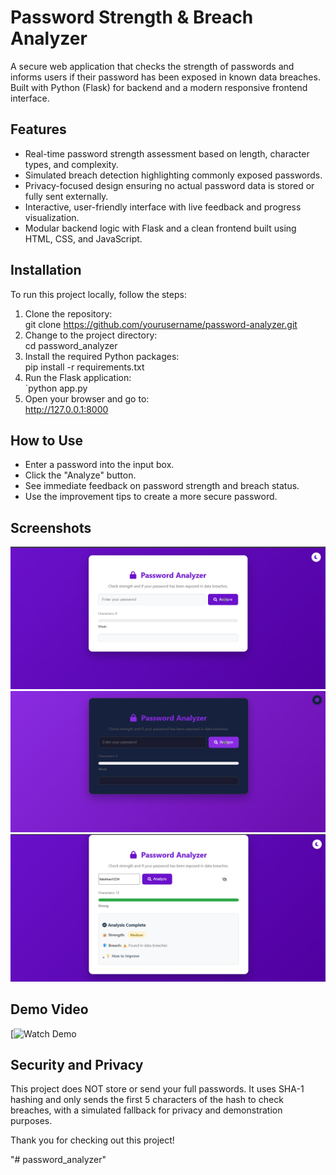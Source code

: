 #  Password Strength & Breach Analyzer

A secure web application that checks the strength of passwords and informs users if their password has been exposed in known data breaches. Built with Python (Flask) for backend and a modern responsive frontend interface.


##  Features

- Real-time password strength assessment based on length, character types, and complexity.
- Simulated breach detection highlighting commonly exposed passwords.
- Privacy-focused design ensuring no actual password data is stored or fully sent externally.
- Interactive, user-friendly interface with live feedback and progress visualization.
- Modular backend logic with Flask and a clean frontend built using HTML, CSS, and JavaScript.



##  Installation

To run this project locally, follow the steps:

1. Clone the repository:  
   git clone https://github.com/yourusername/password-analyzer.git
2. Change to the project directory:  
   cd password_analyzer
3. Install the required Python packages:  
   pip install -r requirements.txt
4. Run the Flask application:  
   `python app.py
5. Open your browser and go to:  
   http://127.0.0.1:8000


##  How to Use

- Enter a password into the input box.
- Click the "Analyze" button.
- See immediate feedback on password strength and breach status.
- Use the improvement tips to create a more secure password.



##  Screenshots

![Password Analyzer UI](screenshots/S1.png)  
![Password Analyzer UI](screenshots/S2.png) 
![Analysis Result Example](screenshots/S3.png)


##  Demo Video

[![Watch Demo](https://drive.google.com/drive/folders/1f-mbkEOLO1S1w8Bd9UjlHokACWhSzuS6)  


##  Security and Privacy

This project does NOT store or send your full passwords. It uses SHA-1 hashing and only sends the first 5 characters of the hash to check breaches, with a simulated fallback for privacy and demonstration purposes.

Thank you for checking out this project! 

"# password_analyzer" 




